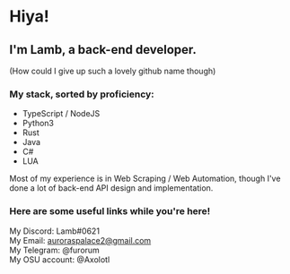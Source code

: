 # Hiya!

## I'm Lamb, a back-end developer.
(How could I give up such a lovely github name though)

### My stack, sorted by proficiency:
- TypeScript / NodeJS
- Python3
- Rust
- Java
- C#
- LUA

Most of my experience is in Web Scraping / Web Automation, though I've done a lot of back-end API design and implementation.

### Here are some useful links while you're here!
My Discord: Lamb#0621<br>
My Email: auroraspalace2@gmail.com<br>
My Telegram: @furorum<br>
My OSU account: @Axolotl<br>

